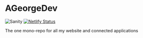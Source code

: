 # AGeorgeDev

![Sanity](https://github.com/bassoGeorge/a-george-dev/actions/workflows/tests.yml/badge.svg)
[![Netlify Status](https://api.netlify.com/api/v1/badges/c27387d7-a9ff-478a-a01d-a5f9efaa29f4/deploy-status)](https://app.netlify.com/sites/polite-conkies-0a96bd/deploys)

The one mono-repo for all my website and connected applications
